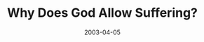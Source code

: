 ---
layout: music 
title: "Why Does God Allow Suffering?"
series: "Go Ahead and Ask"
date: 2003-04-05 
description: "Some stuff about God just doesn't seem to add up. Maybe it's something we've wondered about since we were kids. Maybe it's something we just started questioning last week. Crossroads is a safe place to ask all of these questions about God."
audio: "http://www.crossroads.net/audio/2003%20-%20March%20-%20Go%20Ahead%20And%20Ask/Week%203/GoAheadAndAsk_04-06-03_GodAllowSuffering.mp3"
audio-duration: "33:55"
src: "http://www.crossroads.net/players/media/mediumHz/bigscreen.goask.jpg"
---